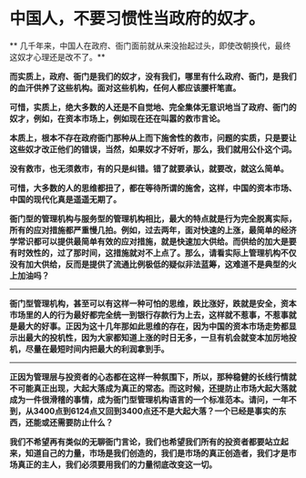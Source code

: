 中国人，不要习惯性当政府的奴才。
====



** 几千年来，中国人在政府、衙门面前就从来没抬起过头，即使改朝换代，最终这奴才心理还是改不了。**

**而实质上，政府、衙门是我们的奴才，没有我们，哪里有什么政府、衙门，是我们的血汗供养了这些机构。面对这些机构，任何人都应该腰杆笔直。**

**可惜，实质上，绝大多数的人还是不自觉地、完全集体无意识地当了政府、衙门的奴才，例如，在资本市场上，例如现在还在叫嚣的救市言论。**

**本质上，根本不存在政府衙门那种从上而下施舍性的救市，问题的实质，只是要让这些奴才改正他们的错误，当然，如果奴才不好听，那么，我们就用公仆这个词。**

**没有救市，也无须救市，有的只是纠错。错了就要承认，就要改，就这么简单。**

**可惜，大多数的人的思维都扭了，都在等待所谓的施舍，这样，中国的资本市场、中国的现代化真是遥遥无期了。**

**衙门型的管理机构与服务型的管理机构相比，最大的特点就是行为完全脱离实际，所有的应对措施都严重慢几拍。例如，过去两年，面对快速的上涨，最简单的经济学常识都可以提供最简单有效的应对措施，就是快速加大供给。而供给的加大是要有时效性的，过了那时间，这措施就对不上点了。那么，请看实际上管理机构不仅没有加大供给，反而是提供了流通比例极低的疑似非法蓝筹，这难道不是典型的火上加油吗？**

** **

**衙门型管理机构，甚至可以有这样一种可怕的思维，跌比涨好，跌就是安全，资本市场里的人的行为最好都完全统一到银行存款行为上去，这样就不惹事，不惹事就是最大的好事。正因为这十几年那如此思维的存在，因为中国的资本市场走势都显示出最大的投机性，因为大家都知道上涨的时日无多，一旦有机会就变本加厉地投机，尽量在最短时间内把最大的利润拿到手。**

** **

**正因为管理层与投资者的心态都在这样一种氛围下，所以，那种稳健的长线行情就不可能真正出现，大起大落成为真正的常态。而这时候，还提防止市场大起大落就成为一件很滑稽的事情，成为衙门型管理机构语言的一个标准范本。请问，一年不到，从3400点到6124点又回到3400点还不是大起大落？一个已经是事实的东西，还能或还需要防止什么？**

**我们不希望再有类似的无聊衙门言论，我们也希望我们所有的投资者都要站立起来，知道自己的力量，市场是我们创造的，我们是市场的真正创造者，我们才是市场真正的主人，我们必须要用我们的力量彻底改变这一切。**
